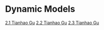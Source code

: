 # Dynamic Models

[2.1 Tianhao Gu](https://apollon.ase.in.tum.de/mhFdoXR2ngbvOwo8TfiW?view=COLLABORATE)
[2.2 Tianhao Gu](https://apollon.ase.in.tum.de/DK6tcboGxttMvMkuGVfY?view=COLLABORATE](https://apollon.ase.in.tum.de/JnfALYBnUcnezvpYCRtm?view=COLLABORATE))
[2.3 Tianhao Gu](https://apollon.ase.in.tum.de/u6rHPUI8wZqsBNmbiL3D?view=COLLABORATE)

